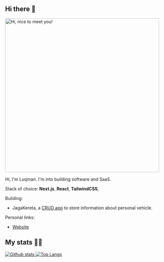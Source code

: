 
 ## Hi there 👋
<img src="https://media.giphy.com/media/3Q2hJ4FLN1UvS/giphy.gif" width=500px title="Hi, nice to meet you!">


Hi, I'm Luqman. I'm into building software and SaaS.

Stack of choice: **Next.js**, **React**, **TailwindCSS**, 

Building:
- JagaKereta, a [CRUD app](https://jagakereta.com) to store information about personal vehicle.

Personal links:
- [Website](https://luhamoza.com)



<!--  <h2 align="center"> I work with this tech</h2>
<p align="center">
<a href="#">
<img src="https://skillicons.dev/icons?i=html,css,tailwind,js,react,nodejs,express,mongodb,git,vscode alt="HTML, CSS, Tailwindcss, JavaScript, React, Node.js ,Express.js, MongoDB, Git, VS Code" />
</a>
</p>
 -->
 ## My stats 🧑‍💻
<a href="#">
    <img src="https://github-readme-stats.vercel.app/api?username=luhamoza&theme=onedark&show_icons=true&hide_rank=true&custom_title=Stats&count_private=true&hide_border=true&hide=issues&line_height=24&bg_color=0d1117" alt="Github stats" />
    <img src="https://github-readme-stats.vercel.app/api/top-langs/?username=luhamoza&layout=compact&theme=onedark&count_private=true&hide_border=true&bg_color=0d1117" alt="Top Langs">
</a>

